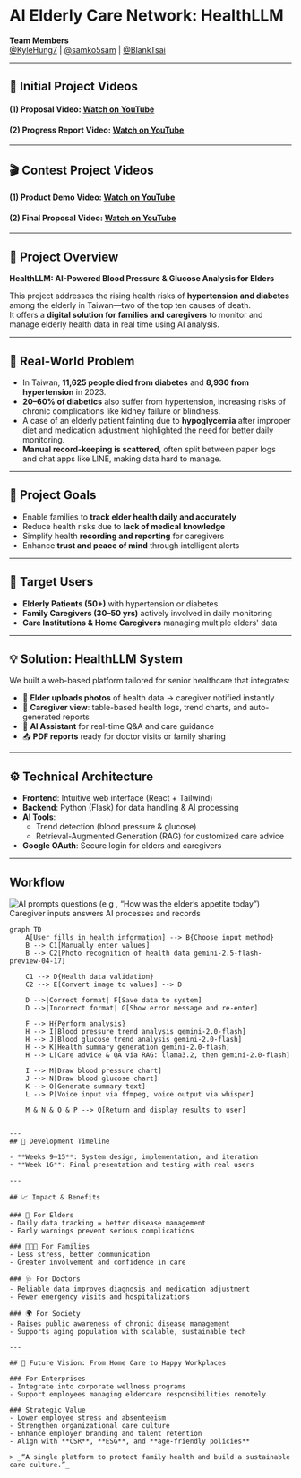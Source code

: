 # AI Elderly Care Network: HealthLLM

**Team Members**  
[@KyleHung7](https://github.com/KyleHung7) | [@samko5sam](https://github.com/samko5sam) | [@BlankTsai](https://github.com/BlankTsai)

---
## 🎥 Initial Project Videos  
#### **(1) Proposal Video:** [Watch on YouTube](https://youtu.be/FfFTi43dxN8)  
#### **(2) Progress Report Video:** [Watch on YouTube](https://youtu.be/rVCsg0ngz98)
---
## 🎬 Contest Project Videos  
#### **(1)  Product Demo Video:** [Watch on YouTube](https://youtu.be/pasdptc12KI) 
#### **(2)  Final Proposal Video:** [Watch on YouTube](https://youtu.be/20EEMxKKD0s)
---

## 🧠 Project Overview

**HealthLLM: AI-Powered Blood Pressure & Glucose Analysis for Elders**

This project addresses the rising health risks of **hypertension and diabetes** among the elderly in Taiwan—two of the top ten causes of death.  
It offers a **digital solution for families and caregivers** to monitor and manage elderly health data in real time using AI analysis.

---

## 🚨 Real-World Problem

- In Taiwan, **11,625 people died from diabetes** and **8,930 from hypertension** in 2023.
- **20–60% of diabetics** also suffer from hypertension, increasing risks of chronic complications like kidney failure or blindness.
- A case of an elderly patient fainting due to **hypoglycemia** after improper diet and medication adjustment highlighted the need for better daily monitoring.
- **Manual record-keeping is scattered**, often split between paper logs and chat apps like LINE, making data hard to manage.

---

## 🎯 Project Goals

- Enable families to **track elder health daily and accurately**
- Reduce health risks due to **lack of medical knowledge**
- Simplify health **recording and reporting** for caregivers
- Enhance **trust and peace of mind** through intelligent alerts

---

## 👥 Target Users

- **Elderly Patients (50+)** with hypertension or diabetes  
- **Family Caregivers (30–50 yrs)** actively involved in daily monitoring  
- **Care Institutions & Home Caregivers** managing multiple elders' data  

---

## 💡 Solution: HealthLLM System

We built a web-based platform tailored for senior healthcare that integrates:

- 📸 **Elder uploads photos** of health data → caregiver notified instantly  
- 📝 **Caregiver view**: table-based health logs, trend charts, and auto-generated reports  
- 🤖 **AI Assistant** for real-time Q&A and care guidance  
- 📤 **PDF reports** ready for doctor visits or family sharing  

---

## ⚙️ Technical Architecture

- **Frontend**: Intuitive web interface (React + Tailwind)  
- **Backend**: Python (Flask) for data handling & AI processing  
- **AI Tools**:
  - Trend detection (blood pressure & glucose)
  - Retrieval-Augmented Generation (RAG) for customized care advice  
- **Google OAuth**: Secure login for elders and caregivers

---
## Workflow
![AI prompts questions (e g , “How was the elder’s appetite today”) Caregiver inputs answers AI processes and records](https://github.com/user-attachments/assets/682b4e83-586f-4a9e-8642-fed37e1f9849)


```mermaid
graph TD
    A[User fills in health information] --> B{Choose input method}
    B --> C1[Manually enter values]
    B --> C2[Photo recognition of health data gemini-2.5-flash-preview-04-17]
    
    C1 --> D{Health data validation}
    C2 --> E[Convert image to values] --> D

    D -->|Correct format| F[Save data to system]
    D -->|Incorrect format| G[Show error message and re-enter]

    F --> H{Perform analysis}
    H --> I[Blood pressure trend analysis gemini-2.0-flash]
    H --> J[Blood glucose trend analysis gemini-2.0-flash]
    H --> K[Health summary generation gemini-2.0-flash]
    H --> L[Care advice & QA via RAG: llama3.2, then gemini-2.0-flash]

    I --> M[Draw blood pressure chart]
    J --> N[Draw blood glucose chart]
    K --> O[Generate summary text]
    L --> P[Voice input via ffmpeg, voice output via whisper]

    M & N & O & P --> Q[Return and display results to user]


---
## 📅 Development Timeline

- **Weeks 9–15**: System design, implementation, and iteration  
- **Week 16**: Final presentation and testing with real users  

---

## 📈 Impact & Benefits

### 👴 For Elders  
- Daily data tracking = better disease management  
- Early warnings prevent serious complications  

### 👨‍👩‍👧 For Families  
- Less stress, better communication  
- Greater involvement and confidence in care  

### 🩺 For Doctors  
- Reliable data improves diagnosis and medication adjustment  
- Fewer emergency visits and hospitalizations  

### 🌍 For Society  
- Raises public awareness of chronic disease management  
- Supports aging population with scalable, sustainable tech  

---

## 🔮 Future Vision: From Home Care to Happy Workplaces

### For Enterprises  
- Integrate into corporate wellness programs  
- Support employees managing eldercare responsibilities remotely  

### Strategic Value  
- Lower employee stress and absenteeism  
- Strengthen organizational care culture  
- Enhance employer branding and talent retention  
- Align with **CSR**, **ESG**, and **age-friendly policies**

> _“A single platform to protect family health and build a sustainable care culture.”_



